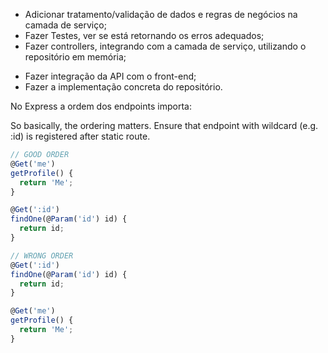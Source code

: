 + Adicionar tratamento/validação de dados e regras de negócios na camada de serviço;
+ Fazer Testes, ver se está retornando os erros adequados;
+ Fazer controllers, integrando com a camada de serviço, utilizando o repositório em memória;
- Fazer integração da API com o front-end;
- Fazer a implementação concreta do repositório.


No Express a ordem dos endpoints importa: 

So basically, the ordering matters. Ensure that endpoint with wildcard (e.g. :id) is registered after static route.

```ts
// GOOD ORDER
@Get('me') 
getProfile() {
  return 'Me';
}

@Get(':id')
findOne(@Param('id') id) {
  return id;
}
```

```ts
// WRONG ORDER
@Get(':id')
findOne(@Param('id') id) {
  return id;
}

@Get('me')
getProfile() {
  return 'Me';
}
```